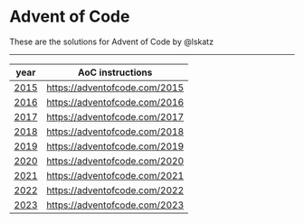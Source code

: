 # Advent of Code

These are the solutions for Advent of Code by @lskatz

---

| year | AoC instructions |
| ---- | ---------------- |
| [2015](/2015/t) | <https://adventofcode.com/2015> |
| [2016](/2016/t) | <https://adventofcode.com/2016> |
| [2017](/2017/t) | <https://adventofcode.com/2017> |
| [2018](/2018/t) | <https://adventofcode.com/2018> |
| [2019](/2019/t) | <https://adventofcode.com/2019> |
| [2020](/2020/t) | <https://adventofcode.com/2020> |
| [2021](/2021/t) | <https://adventofcode.com/2021> |
| [2022](/2022/t) | <https://adventofcode.com/2022> |
| [2023](/2023/t) | <https://adventofcode.com/2023> |


